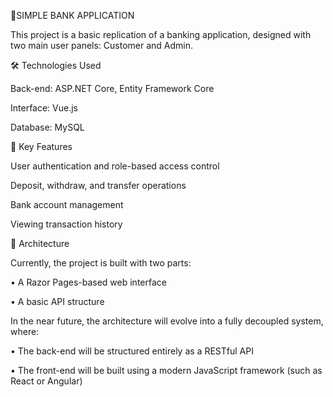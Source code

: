 🏦SIMPLE BANK APPLICATION


This project is a basic replication of a banking application, designed with two main user panels: Customer and Admin.


🛠️ Technologies Used

Back-end: ASP.NET Core, Entity Framework Core

Interface: Vue.js

Database: MySQL


🚀 Key Features

User authentication and role-based access control

Deposit, withdraw, and transfer operations

Bank account management

Viewing transaction history


🔧 Architecture

Currently, the project is built with two parts:

• A Razor Pages-based web interface

• A basic API structure

In the near future, the architecture will evolve into a fully decoupled system, where:

• The back-end will be structured entirely as a RESTful API

• The front-end will be built using a modern JavaScript framework (such as React or Angular)

